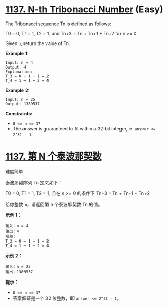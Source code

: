 # [1137. N-th Tribonacci Number](https://leetcode.com/problems/n-th-tribonacci-number/) (Easy)

The Tribonacci sequence Tn is defined as follows: 

T0 = 0, T1 = 1, T2 = 1, and Tn+3 = Tn + Tn+1 + Tn+2 for n >= 0.

Given `n`, return the value of Tn.

 

**Example 1:**

```
Input: n = 4
Output: 4
Explanation:
T_3 = 0 + 1 + 1 = 2
T_4 = 1 + 1 + 2 = 4
```

**Example 2:**

```
Input: n = 25
Output: 1389537
```

 

**Constraints:**

- `0 <= n <= 37`
- The answer is guaranteed to fit within a 32-bit integer, ie. `answer <= 2^31 - 1`.



# [1137. 第 N 个泰波那契数](https://leetcode-cn.com/problems/n-th-tribonacci-number/)

难度简单

泰波那契序列 Tn 定义如下： 

T0 = 0, T1 = 1, T2 = 1, 且在 n >= 0 的条件下 Tn+3 = Tn + Tn+1 + Tn+2

给你整数 `n`，请返回第 n 个泰波那契数 Tn 的值。

 

**示例 1：**

```
输入：n = 4
输出：4
解释：
T_3 = 0 + 1 + 1 = 2
T_4 = 1 + 1 + 2 = 4
```

**示例 2：**

```
输入：n = 25
输出：1389537
```

 

**提示：**

- `0 <= n <= 37`
- 答案保证是一个 32 位整数，即 `answer <= 2^31 - 1`。